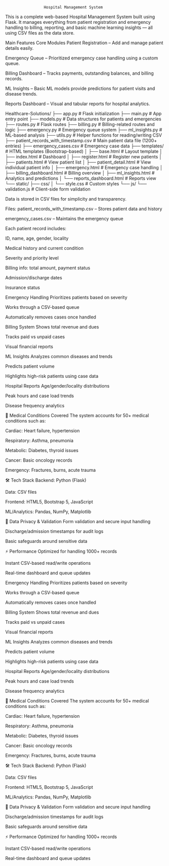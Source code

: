                      Hospital Management System
This is a complete web-based Hospital Management System built using Flask. It manages everything from patient registration and emergency handling to billing, reporting, and basic machine learning insights — all using CSV files as the data store.

Main Features
Core Modules
Patient Registration – Add and manage patient details easily.

Emergency Queue – Prioritized emergency case handling using a custom queue.

Billing Dashboard – Tracks payments, outstanding balances, and billing records.

ML Insights – Basic ML models provide predictions for patient visits and disease trends.

Reports Dashboard – Visual and tabular reports for hospital analytics.

Healthcare-Solutions/
├── app.py                          # Flask initialization
├── main.py                         # App entry point
├── models.py                       # Data structures for patients and emergencies
├── routes.py                       # Flask routes
├── billing.py                      # Billing-related routes and logic
├── emergency.py                    # Emergency queue system
├── ml_insights.py                  # ML-based analysis
├── utils.py                        # Helper functions for reading/writing CSV
├── patient_records_with_timestamp.csv  # Main patient data file (1200+ entries)
├── emergency_cases.csv             # Emergency case data
├── templates/                      # HTML templates (Bootstrap-based)
│   ├── base.html                   # Layout template
│   ├── index.html                  # Dashboard
│   ├── register.html               # Register new patients
│   ├── patients.html               # View patient list
│   ├── patient_detail.html         # View individual patient info
│   ├── emergency.html              # Emergency case handling
│   ├── billing_dashboard.html      # Billing overview
│   ├── ml_insights.html            # Analytics and predictions
│   └── reports_dashboard.html      # Reports view
└── static/
    ├── css/
    │   └── style.css               # Custom styles
    └── js/
        └── validation.js           # Client-side form validation


Data is stored in CSV files for simplicity and transparency.

Files:
patient_records_with_timestamp.csv – Stores patient data and history

emergency_cases.csv – Maintains the emergency queue

Each patient record includes:

ID, name, age, gender, locality

Medical history and current condition

Severity and priority level

Billing info: total amount, payment status

Admission/discharge dates

Insurance status

Emergency Handling
Prioritizes patients based on severity

Works through a CSV-based queue

Automatically removes cases once handled

Billing System
Shows total revenue and dues

Tracks paid vs unpaid cases

Visual financial reports

ML Insights
Analyzes common diseases and trends

Predicts patient volume

Highlights high-risk patients using case data

Hospital Reports
Age/gender/locality distributions

Peak hours and case load trends

Disease frequency analytics

🧬 Medical Conditions Covered
The system accounts for 50+ medical conditions such as:

Cardiac: Heart failure, hypertension

Respiratory: Asthma, pneumonia

Metabolic: Diabetes, thyroid issues

Cancer: Basic oncology records

Emergency: Fractures, burns, acute trauma

🛠 Tech Stack
Backend: Python (Flask)

Data: CSV files

Frontend: HTML5, Bootstrap 5, JavaScript

ML/Analytics: Pandas, NumPy, Matplotlib

🔐 Data Privacy & Validation
Form validation and secure input handling

Discharge/admission timestamps for audit logs

Basic safeguards around sensitive data

⚡ Performance
Optimized for handling 1000+ records

Instant CSV-based read/write operations

Real-time dashboard and queue updates

Emergency Handling
Prioritizes patients based on severity

Works through a CSV-based queue

Automatically removes cases once handled

Billing System
Shows total revenue and dues

Tracks paid vs unpaid cases

Visual financial reports

ML Insights
Analyzes common diseases and trends

Predicts patient volume

Highlights high-risk patients using case data

Hospital Reports
Age/gender/locality distributions

Peak hours and case load trends

Disease frequency analytics

🧬 Medical Conditions Covered
The system accounts for 50+ medical conditions such as:

Cardiac: Heart failure, hypertension

Respiratory: Asthma, pneumonia

Metabolic: Diabetes, thyroid issues

Cancer: Basic oncology records

Emergency: Fractures, burns, acute trauma

🛠 Tech Stack
Backend: Python (Flask)

Data: CSV files

Frontend: HTML5, Bootstrap 5, JavaScript

ML/Analytics: Pandas, NumPy, Matplotlib

🔐 Data Privacy & Validation
Form validation and secure input handling

Discharge/admission timestamps for audit logs

Basic safeguards around sensitive data

⚡ Performance
Optimized for handling 1000+ records

Instant CSV-based read/write operations

Real-time dashboard and queue updates

